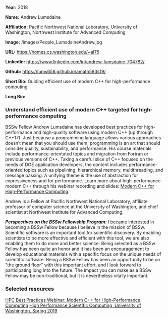**Year:** 2018

**Name:** Andrew Lumsdaine

**Affiliation:** Pacific Northwest National Laboratory, University of Washington, Northwest Institute for Advanced Computing

**Image:** /images/People_LumsdaineAndrew.jpg

**URL:** https://homes.cs.washington.edu/~al75

**LinkedIn:** https://www.linkedin.com/in/andrew-lumsdaine-704782/

**Github:** https://lums658.github.io/amath583s19/

**Short Bio:** Guiding efficient use of modern C++ for high-performance computing 

**Long Bio:** 
### Understand efficient use of modern C++ targeted for high-performance computing
BSSw Fellow Andrew Lumsdaine has developed best practices for high-performance and high-quality software using modern C++ (up through C++17). Just because a programming language allows various approaches doesn’t mean that you should use them; programming is an art that should consider quality, sustainability, and performance.  His course materials include performance-orientated topics and migration from Fortran or previous versions of C++. Taking a careful slice of C++ focused on the needs of DOE application developers, the content includes performance-oriented topics such as pipelining, hierarchical memory, multithreading, and message passing. A unifying theme is the use of abstraction for expressiveness and for performance. Learn more about high-performance modern C++ through his webinar recording and slides: <a href="https://ideas-productivity.org/resources/series/hpc-best-practices-webinars/#webinar030">Modern C++ for High-Performance Computing</a>.

Andrew is a Fellow at Pacific Northwest National Laboratory, affiliate professor of computer science at the University of Washington, and chief scientist at Northwest Institute for Advanced Computing. 

***Perspectives on the BSSw Fellowship Program:*** I became interested in becoming a BSSw Fellow because I believe in the mission of BSSw.  Scientific software is an important tool for scientific discovery.  By enabling scientists to be more effective and efficient with this tool, we are also enabling them to do more and better science.  Being selected as a BSSw Fellow has been quite an honor and it has been an encouragement to develop educational materials with a specific focus on the unique needs of scientific software.  Being a BSSw Fellow has been an opportunity to be on "the ground floor" with this important effort, and I look forward to participating long into the future.  The impact you can make as a BSSw Fellow may be non-traditional, but it is nevertheless vitally important.

### Selected resources

<a href="https://ideas-productivity.org/resources/series/hpc-best-practices-webinars/#webinar030" class="link-row">HPC Best Practices Webinar:  Modern C++ for High-Performance Computing</a>
<a href="https://lums658.github.io/amath583s19/" class="link-row">High Performance Scientific Computing, University of Washington, Spring 2019</a>

